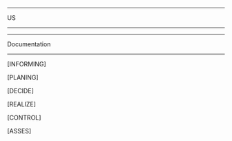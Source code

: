 <hr> US <hr>
<hr>Documentation<hr>
<p>[INFORMING]</p>
<p>[PLANING]</p>
<p>[DECIDE]</p>
<p>[REALIZE]</p>
<p>[CONTROL]</p>
<P>[ASSES]</p>
